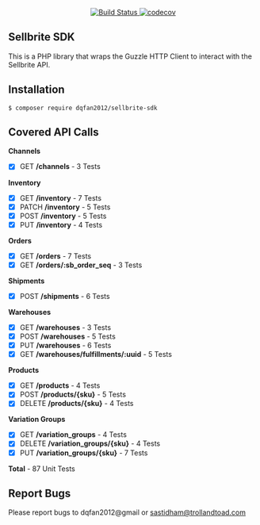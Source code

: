 <p align="center">
    <a href="https://travis-ci.org/dqfan2012/sellbrite-sdk" rel="nofollow">
        <img src="https://travis-ci.org/dqfan2012/sellbrite-sdk.svg?branch=master" alt="Build Status" style="max-width: 100%;">
    </a>
    <a href="https://codecov.io/gh/dqfan2012/sellbrite-sdk" rel="nofollow">
        <img src="https://codecov.io/gh/dqfan2012/sellbrite-sdk/branch/master/graph/badge.svg" alt="codecov" style="max-width: 100%;" />
    </a>
</p>

## Sellbrite SDK

This is a PHP library that wraps the Guzzle HTTP Client to interact with the Sellbrite API.

## Installation

```
$ composer require dqfan2012/sellbrite-sdk
```

## Covered API Calls

**Channels**

 - [x] GET **/channels** - 3 Tests

**Inventory**

 - [x] GET **/inventory** - 7 Tests
 - [x] PATCH **/inventory** - 5 Tests
 - [x] POST **/inventory** - 5 Tests
 - [x] PUT **/inventory** - 4 Tests

**Orders**

 - [x] GET **/orders** - 7 Tests
 - [x] GET **/orders/:sb_order_seq** - 3 Tests

**Shipments**

 - [x] POST **/shipments** - 6 Tests

**Warehouses**

 - [x] GET **/warehouses** - 3 Tests
 - [x] POST **/warehouses** - 5 Tests
 - [x] PUT **/warehouses** - 6 Tests
 - [x] GET **/warehouses/fulfillments/:uuid** - 5 Tests

**Products**

 - [x] GET **/products** - 4 Tests
 - [x] POST **/products/{sku}** - 5 Tests
 - [x] DELETE **/products/{sku}** - 4 Tests

**Variation Groups**

 - [x] GET **/variation_groups** - 4 Tests
 - [x] DELETE **/variation_groups/{sku}** - 4 Tests
 - [x] PUT **/variation_groups/{sku}** - 7 Tests

**Total** - 87 Unit Tests

## Report Bugs

Please report bugs to dqfan2012@gmail or sastidham@trollandtoad.com
